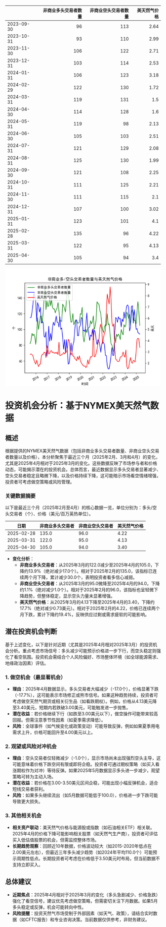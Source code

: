|            |   非商业多头交易者数量 |   非商业空头交易者数量 |   美天然气价格 |
|:-----------|-----------------------:|-----------------------:|---------------:|
| 2023-09-30 |                     96 |                    113 |           2.64 |
| 2023-10-31 |                     93 |                    110 |           2.99 |
| 2023-11-30 |                    106 |                    122 |           2.71 |
| 2023-12-31 |                    103 |                    114 |           2.53 |
| 2024-01-31 |                    106 |                    123 |           3.18 |
| 2024-02-29 |                    122 |                    130 |           1.72 |
| 2024-03-31 |                    119 |                    131 |           1.5  |
| 2024-04-30 |                    114 |                    128 |           1.6  |
| 2024-05-31 |                    119 |                     98 |           2.13 |
| 2024-06-30 |                    105 |                    103 |           2.51 |
| 2024-07-31 |                    121 |                    129 |           2.08 |
| 2024-08-31 |                    125 |                    130 |           1.99 |
| 2024-09-30 |                    121 |                    108 |           2.25 |
| 2024-10-31 |                    111 |                    125 |           2.21 |
| 2024-11-30 |                    111 |                    115 |           2.1  |
| 2024-12-31 |                    107 |                    100 |           3.02 |
| 2025-01-31 |                    123 |                    101 |           4.1  |
| 2025-02-28 |                    135 |                     96 |           4.22 |
| 2025-03-31 |                    122 |                     95 |           4.13 |
| 2025-04-30 |                    105 |                     94 |           3.4  |

![图](NYMEX_cft.png)

# 投资机会分析：基于NYMEX美天然气数据

## 概述
根据提供的NYMEX美天然气数据（包括非商业多头交易者数量、非商业空头交易者数量以及价格），本分析聚焦于最近三个月（2025年2月、3月和4月）的变化，尤其是2025年4月相对于2025年3月的变化。这些数据反映了市场参与者和价格动态，可能揭示潜在的投资机会。总体而言，最近数据显示多头交易者显著减少、空头交易者稳定且略微下降，以及价格持续下降，这可能暗示市场看空情绪增强，投资者可考虑做空策略或风险管理。

### 关键数据摘要
以下是最近三个月（2025年2月至4月）的核心数据一览，单位分别为：多头/空头交易者（个）、价格（美元/百万英热单位）。

| 日期       | 非商业多头交易者 | 非商业空头交易者 | 美天然气价格 |
|------------|------------------|------------------|-------------|
| 2025-02-28 | 135.0           | 96.0            | 4.22       |
| 2025-03-31 | 122.0           | 95.0            | 4.13       |
| 2025-04-30 | 105.0           | 94.0            | 3.40       |

- **变化分析**：
  - **非商业多头交易者**：从2025年3月的122.0减少至2025年4月的105.0，下降约13.9%（绝对减少17.0个）。相对于2025年2月的135.0，该指标已连续两个月下降，累计减少30.0个，表明投资者看多信心减弱。
  - **非商业空头交易者**：从2025年3月的95.0微降至2025年4月的94.0，下降约1.1%（绝对减少1.0个）。相对于2025年2月的96.0，该指标也呈轻微下降趋势，但整体稳定，显示空头力量未显著增强。
  - **美天然气价格**：从2025年3月的4.13下降至2025年4月的3.40，下降约17.7%（绝对减少0.73美元）。相对于2025年2月的4.22，价格已连续两个月下跌，累计下降约19.4%，反映供应过剩或需求疲软的可能影响。

## 潜在投资机会判断
基于上述变化，以下是针对近期（尤其是2025年4月相对2025年3月）的投资机会分析。重点考虑市场信号：多头减少可能预示价格进一步下行，而空头稳定则强化了看空氛围。投资机会需结合个人风险偏好、市场整体环境（如全球能源需求、地缘政治因素）评估。

### 1. **做空机会（最显著机会）**
   - **理由**：2025年4月数据显示，多头交易者大幅减少（-17.0个），价格显著下跌（-17.7%），这可能表示市场修正或熊市信号。如果这种趋势持续，投资者可考虑做空天然气期货或相关衍生品（如看跌期权）。例如，价格从4.13美元降至3.40美元，短期内若跌破3.00美元，可能触发进一步抛售。
   - **潜在收益**：若价格继续下行（如跌至3.00美元以下），做空操作可能带来较高回报。但需注意季节性因素（如夏季需求降低）。
   - **风险**：全球事件（如气候变化或政策变动）可能导致反弹，例如如果夏季用电需求上升，价格可能回升至4.00美元以上。

### 2. **观望或风险对冲机会**
   - **理由**：空头交易者仅轻微减少（-1.0个），显示市场尚未出现强烈空头主导，这可能意味着价格下跌空间有限或即将企稳。投资者可通过期权策略（如买入看涨期权作为对冲）等待反弹。如果2025年5月数据显示多头进一步减少，观望策略可转为主动入场。
   - **潜在收益**：若价格在3.00-3.50美元区间企稳，可能出现小幅反弹机会，适合短线交易者获利。
   - **风险**：如果多头继续流出（如5月数据可能低于100.0），价格进一步下跌可能导致更大损失。

### 3. **其他相关机会**
   - **相关资产联动**：美天然气价格与能源股或指数（如石油相关ETF）相关联。2025年4月的价格下降可能影响相关股票（如天然气生产商），投资者可评估买入低估值股票的机会，但需监控整体市场。
   - **长期趋势观察**：回顾近10年数据，价格波动较大（如2015-2020年低点在2.00美元左右），但最近三年多头减少趋势（如2024年平均110.0个）可能预示周期性低点。长期投资者可考虑在价格低于3.50美元时布局，但当前数据不支持立即买入。

## 总体建议
- **近期焦点**：2025年4月相对于2025年3月的变化（多头急剧减少、价格急跌）强化了看空信号，建议优先考虑做空策略，但需密切关注下月数据。如果5月多头稳定或反弹，机会可能转向中性。
- **风险提醒**：投资天然气市场受制于外部因素（如天气、政策），请结合实时数据（如CFTC报告）和专业咨询决策。当前数据仅供参考，非财务建议。